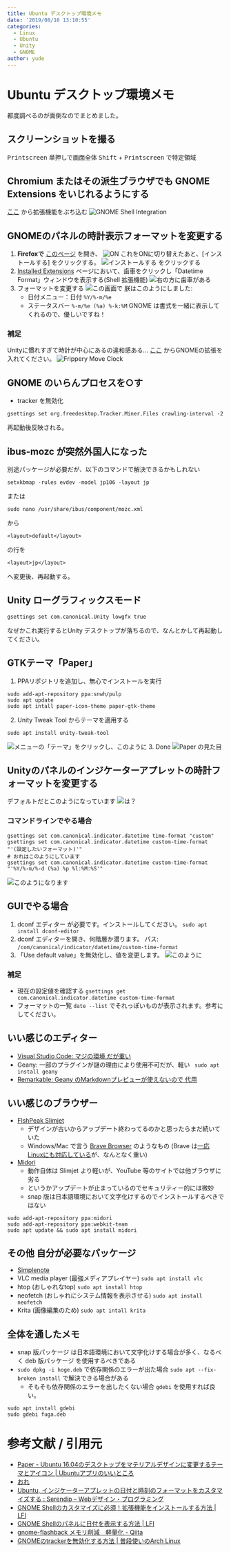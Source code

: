 ```yaml
---
title: Ubuntu デスクトップ環境メモ
date: '2019/08/16 13:10:55'
categories:
  - Linux
  - Ubuntu
  - Unity
  - GNOME
author: yude
---
```


# Ubuntu デスクトップ環境メモ
都度調べるのが面倒なのでまとめました。

<!--more-->

## スクリーンショットを撮る
<kbd>Printscreen</kbd> 単押しで画面全体
<kbd>Shift</kbd> + <kbd>Printscreen</kbd> で特定領域

## Chromium またはその派生ブラウザでも GNOME Extensions をいじれるようにする
[ここ](https://chrome.google.com/webstore/detail/gnome-shell-integration/gphhapmejobijbbhgpjhcjognlahblep) から拡張機能をぶち込む
![GNOME Shell Integration](https://i.imgur.com/M2FtlA9.png)

## GNOMEのパネルの時計表示フォーマットを変更する
1. **Firefoxで** [このページ](https://extensions.gnome.org/extension/1173/datetime-format/) を開き、
![ON](https://i.imgur.com/3QKcR6C.png)
これをONに切り替えたあと、[インストールする] をクリックする。
![インストールする をクリックする](https://i.imgur.com/HrTbgd2.png)
2. [Installed Extensions](https://extensions.gnome.org/local/) ページにおいて、歯車をクリックし「Datetime Format」ウィンドウを表示する(Shell 拡張機能)
![右の方に歯車がある](https://i.imgur.com/RNron66.png)
3. フォーマットを変更する
![この画面で](https://i.imgur.com/QyHGmQf.png)
朕はこのようにしました:
	* 日付メニュー：日付 `%Y/%-m/%e`
	* ステータスバー `%-m/%e (%a) %-k:%M`
GNOME は書式を一緒に表示してくれるので、優しいですね！
### 補足
Unityに慣れすぎて時計が中心にあるの違和感ある...
[ここ](https://extensions.gnome.org/extension/2/move-clock/) からGNOMEの拡張を入れてください。
![Frippery Move Clock](https://i.imgur.com/zfmcRgj.png)

## GNOME のいらんプロセスを○す
* tracker を無効化
```
gsettings set org.freedesktop.Tracker.Miner.Files crawling-interval -2
```
再起動後反映される。

## ibus-mozc が突然外国人になった
別途パッケージが必要だが、以下のコマンドで解決できるかもしれない
```
setxkbmap -rules evdev -model jp106 -layout jp
```
または
```
sudo nano /usr/share/ibus/component/mozc.xml
```
から
```
<layout>default</layout>
```
の行を
```
<layout>jp</layout>
```
へ変更後、再起動する。

## Unity ローグラフィックスモード
```
gsettings set com.canonical.Unity lowgfx true
```
なぜかこれ実行するとUnity デスクトップが落ちるので、なんとかして再起動してください。

## GTKテーマ「Paper」
1. PPAリポジトリを追加し、無心でインストールを実行
```
sudo add-apt-repository ppa:snwh/pulp
sudo apt update
sudo apt intall paper-icon-theme paper-gtk-theme
```
2. Unity Tweak Tool からテーマを適用する
```
sudo apt install unity-tweak-tool
```
![メニューの「テーマ」をクリックし、このように](https://i.imgur.com/yyDbsRL.png)
3. Done
![Paper の見た目](https://i.imgur.com/RritBT0.png)

## Unityのパネルのインジケーターアプレットの時計フォーマットを変更する
デフォルトだとこのようになっています
![は？](https://i.imgur.com/ykS1odn.png)

### コマンドラインでやる場合
```
gsettings set com.canonical.indicator.datetime time-format "custom"
gsettings set com.canonical.indicator.datetime custom-time-format "'(設定したいフォーマット)'"
# おれはこのようにしています
gsettings set com.canonical.indicator.datetime custom-time-format "'%Y/%-m/%-d (%a) %p %l:%M:%S'"
```
![このようになります](https://i.imgur.com/yhpwIjf.png)

## GUIでやる場合
1. dconf エディター が必要です。インストールしてください。
`sudo apt install dconf-editor`
2. dconf エディターを開き、何階層か潜ります。
パス: `/com/canonical/indicator/datetime/custom-time-format`
3. 「Use default value」を無効化し、値を変更します。
![このように](https://i.imgur.com/iZzAfgm.png)
### 補足
* 現在の設定値を確認する
`gsettings get com.canonical.indicator.datetime custom-time-format`
* フォーマットの一覧
`date --list` でそれっぽいものが表示されます。参考にしてください。

## いい感じのエディター
* [Visual Studio Code: マジの環境 だが重い](https://code.visualstudio.com/download)
* Geany: 一部のプラグインが謎の理由により使用不可だが、軽い
` sudo apt install geany`
* [Remarkable: Geany のMarkdownプレビューが使えないので 代用](https://remarkableapp.github.io/linux/download.html)

## いい感じのブラウザー
* [FlshPeak Slimjet](https://www.slimjet.com/jp/)
	* デザインが古いからアップデート終わってるのかと思ったらまだ続いていた
	* Windows/Mac で言う [Brave Browser](https://brave.com/ja/) のようなもの (Brave は[一応Linuxにも対応している](https://brave.com/download/)が、なんとなく重い)
* [Midori](https://www.midori-browser.org/download/ubuntu/)
	* 動作自体は Slimjet より軽いが、YouTube 等のサイトでは他ブラウザに劣る
	* というかアップデートが止まっているのでセキュリティー的には微妙
	* snap 版は日本語環境において文字化けするのでインストールするべきではない
```
sudo add-apt-repository ppa:midori
sudo add-apt-repository ppa:webkit-team
sudo apt update && sudo apt install midori
```

## その他 自分が必要なパッケージ
* [Simplenote](https://github.com/Automattic/simplenote-electron/releases)
* VLC media player (最強メディアプレイヤー)
`sudo apt install vlc`
* htop (おしゃれなtop)
`sudo apt install htop`
* neofetch (おしゃれにシステム情報を表示させる)
`sudo apt install neofetch`
* Krita (画像編集のため)
`sudo apt intall krita`

## 全体を通したメモ
* snap 版パッケージ は日本語環境において文字化けする場合が多く、なるべく deb 版パッケージ を使用するべきである
* `sudo dpkg -i hoge.deb` で依存関係のエラーが出た場合
`sudo apt --fix-broken install` で解決できる場合がある
	* そもそも依存関係のエラーを出したくない場合
	`gdebi` を使用すれば良い。
```
sudo apt install gdebi
sudo gdebi fuga.deb
```

# 参考文献 / 引用元
* [Paper - Ubuntu 16.04のデスクトップをマテリアルデザインに変更するテーマとアイコン | Ubuntuアプリのいいところ](https://ubuntuapps.net/blog-entry-846.html)
* [おれ](https://twitter.com/yudete)
* [Ubuntu, インジケーターアプレットの日付と時刻のフォーマットをカスタマイズする : Serendip – Webデザイン・プログラミング](https://www.serendip.ws/archives/6100)
* [GNOME Shellのカスタマイズに必須！拡張機能をインストールする方法 | LFI](https://linuxfan.info/setup-gnome-shell-extensions)
* [GNOME Shellのパネルに日付を表示する方法 | LFI](https://linuxfan.info/gnome-shell-clock-show-date)
* [gnome-flashback メモリ削減　軽量化 - Qiita](https://qiita.com/fygar256/items/57d632635429d9ba6bb5)
* [GNOMEのtrackerを無効化する方法 | 普段使いのArch Linux](https://www.archlinux.site/2018/07/gnometracker.html)
